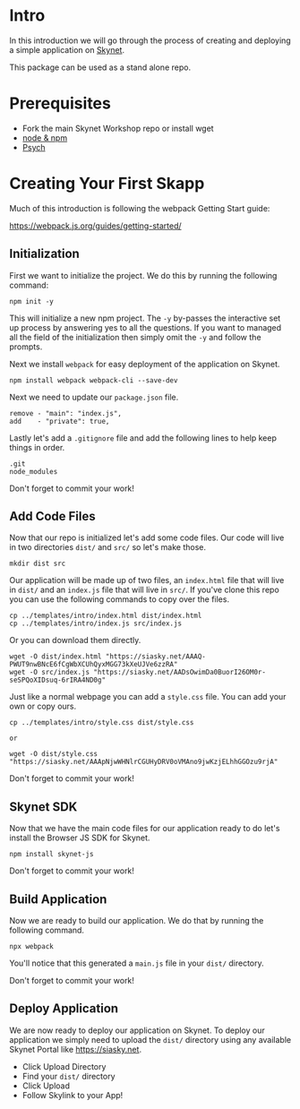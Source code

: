 # Intro

In this introduction we will go through the process of creating and deploying
a simple application on [Skynet](https://siasky.net).

This package can be used as a stand alone repo.

# Prerequisites

- Fork the main Skynet Workshop repo or install wget
- [node & npm](https://nodejs.org/en/)
- [Psych](https://www.youtube.com/watch?v=ZXsQAXx_ao0)

# Creating Your First Skapp

Much of this introduction is following the webpack Getting Start guide:

https://webpack.js.org/guides/getting-started/

## Initialization

First we want to initialize the project. We do this by running the following
command:

```
npm init -y
```

This will initialize a new npm project. The `-y` by-passes the interactive set
up process by answering yes to all the questions. If you want to managed all the
field of the initialization then simply omit the `-y` and follow the prompts.

Next we install `webpack` for easy deployment of the application on Skynet.

```
npm install webpack webpack-cli --save-dev
```

Next we need to update our `package.json` file.

```
remove - "main": "index.js",
add    - "private": true,
```

Lastly let's add a `.gitignore` file and add the following lines to help keep things in order.

```
.git
node_modules
```

Don't forget to commit your work!

## Add Code Files

Now that our repo is initialized let's add some code files. Our code will live
in two directories `dist/` and `src/` so let's make those.

```
mkdir dist src
```

Our application will be made up of two files, an `index.html` file that will
live in `dist/` and an `index.js` file that will live in `src/`. If you've clone
this repo you can use the following commands to copy over the files.

```
cp ../templates/intro/index.html dist/index.html
cp ../templates/intro/index.js src/index.js
```

Or you can download them directly.

```
wget -O dist/index.html "https://siasky.net/AAAQ-PWUT9nwBNcE6fCgWbXCUhQyxMGG73kXeUJVe6zzRA"
wget -O src/index.js "https://siasky.net/AADsOwimDa0BuorI26OM0r-seSPQoXIDsuq-6rIRA4ND0g"
```

Just like a normal webpage you can add a `style.css` file. You can add your own
or copy ours.

```
cp ../templates/intro/style.css dist/style.css

or

wget -O dist/style.css "https://siasky.net/AAApNjwWHNlrCGUHyDRV0oVMAno9jwKzjELhhGGOzu9rjA"
```

Don't forget to commit your work!

## Skynet SDK

Now that we have the main code files for our application ready to do let's
install the Browser JS SDK for Skynet.

```
npm install skynet-js
```

Don't forget to commit your work!

## Build Application

Now we are ready to build our application. We do that by running the following
command.

```
npx webpack
```

You'll notice that this generated a `main.js` file in your `dist/` directory.

Don't forget to commit your work!

## Deploy Application

We are now ready to deploy our application on Skynet. To deploy our application
we simply need to upload the `dist/` directory using any available Skynet Portal
like https://siasky.net.

- Click Upload Directory
- Find your `dist/` directory
- Click Upload
- Follow Skylink to your App!
